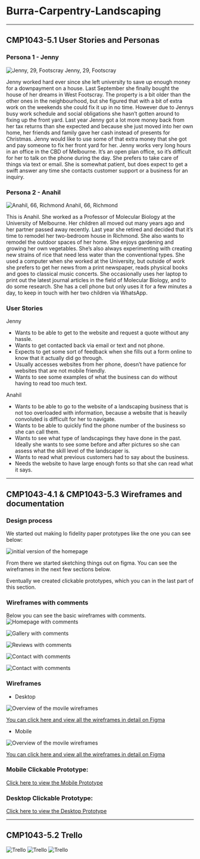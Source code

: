 # Burra-Carpentry-Landscaping

---

## CMP1043-5.1 User Stories and Personas

### Persona 1 - Jenny

![Jenny, 29, Footscray](./images/jenny.jpg)
Jenny, 29, Footscray

Jenny worked hard ever since she left university to save up enough money for a downpayment on a house. Last September she finally bought the house of her dreams in West Footscray. The property is a bit older than the other ones in the neighbourhood, but she figured that with a bit of extra work on the weekends she could fix it up in no time. However due to Jennys busy work schedule and social obligations she hasn’t gotten around to fixing up the front yard. Last year Jenny got a lot more money back from her tax returns than she expected and because she just moved into her own home, her friends and family gave her cash instead of presents for Christmas. Jenny would like to use some of that extra money that she got and pay someone to fix her front yard for her.
Jenny works very long hours in an office in the CBD of Melbourne. It’s an open plan office, so it’s difficult for her to talk on the phone during the day. She prefers to take care of things via text or email. She is somewhat patient, but does expect to get a swift answer any time she contacts customer support or a business for an inquiry.

### Persona 2 - Anahil

![Anahil, 66, Richmond](./images/anahil.jpg)
Anahil, 66, Richmond

This is Anahil. She worked as a Professor of Molecular Biology at the University of Melbourne.
Her children all moved out many years ago and her partner passed away recently.
Last year she retired and decided that it’s time to remodel her two-bedroom house in Richmond. She also wants to remodel the outdoor spaces of her home. She enjoys gardening and growing her own vegetables. She’s also always experimenting with creating new strains of rice that need less water than the conventional types.
She used a computer when she worked at the University, but outside of work she prefers to get her news from a print newspaper, reads physical books and goes to classical music concerts. She occasionally uses her laptop to print out the latest journal articles in the field of Molecular Biology, and to do some research. She has a cell phone but only uses it for a few minutes a day, to keep in touch with her two children via WhatsApp.

### User Stories

Jenny

- Wants to be able to get to the website and request a quote without any hassle.
- Wants to get contacted back via email or text and not phone.
- Expects to get some sort of feedback when she fills out a form online to know that it actually did go through.
- Usually accesses websites from her phone, doesn’t have patience for websites that are not mobile friendly.
- Wants to see some examples of what the business can do without having to read too much text.

Anahil

- Wants to be able to go to the website of a landscaping business that is not too overloaded with information, because a website that is heavily convoluted is difficult for her to navigate.
- Wants to be able to quickly find the phone number of the business so she can call them.
- Wants to see what type of landscapings they have done in the past. Ideally she wants to see some before and after pictures so she can assess what the skill level of the landscaper is.
- Wants to read what previous customers had to say about the business.
- Needs the website to have large enough fonts so that she can read what it says.

---

## CMP1043-4.1 & CMP1043-5.3 Wireframes and documentation

### Design process

We started out making lo fidelity paper prototypes like the one you can see below:

![initial version of the homepage](./images/paper.JPG)

From there we started sketching things out on figma. You can see the wireframes in the next few sections below.

Eventually we created clickable prototypes, which you can in the last part of this section.

### Wireframes with comments

Below you can see the basic wireframes with comments.
![Homepage with comments](./images/homepage.png)

![Gallery with comments](./images/gallery.png)

![Reviews with comments](./images/reviews.png)

![Contact with comments](./images/contact1.png)

![Contact with comments](./images/contact2.png)

### Wireframes

- Desktop

![Overview of the movile wireframes](./images/desktop_overview.png)

[You can click here and view all the wireframes in detail on Figma](https://www.figma.com/file/619pg5Zna8cx6KPh7N3MrW/Burra-Carpentry-and-Landscaping?node-id=0%3A1)

- Mobile

![Overview of the movile wireframes](./images/mobile_overview.png)

[You can click here and view all the wireframes in detail on Figma](https://www.figma.com/file/619pg5Zna8cx6KPh7N3MrW/Burra-Carpentry-and-Landscaping?node-id=0%3A1)

### Mobile Clickable Prototype:

[Click here to view the Mobile Prototype](https://www.figma.com/proto/619pg5Zna8cx6KPh7N3MrW/Burra-Carpentry-and-Landscaping?node-id=100%3A253&scaling=contain)

### Desktop Clickable Prototype:

[Click here to view the Desktop Prototype](https://www.figma.com/proto/619pg5Zna8cx6KPh7N3MrW/Burra-Carpentry-and-Landscaping?node-id=95%3A252&scaling=contain)

---

## CMP1043-5.2 Trello

![Trello ](./images/Trello1.png)
![Trello ](./images/Trello2.png)
![Trello ](./images/Trello3.png)

